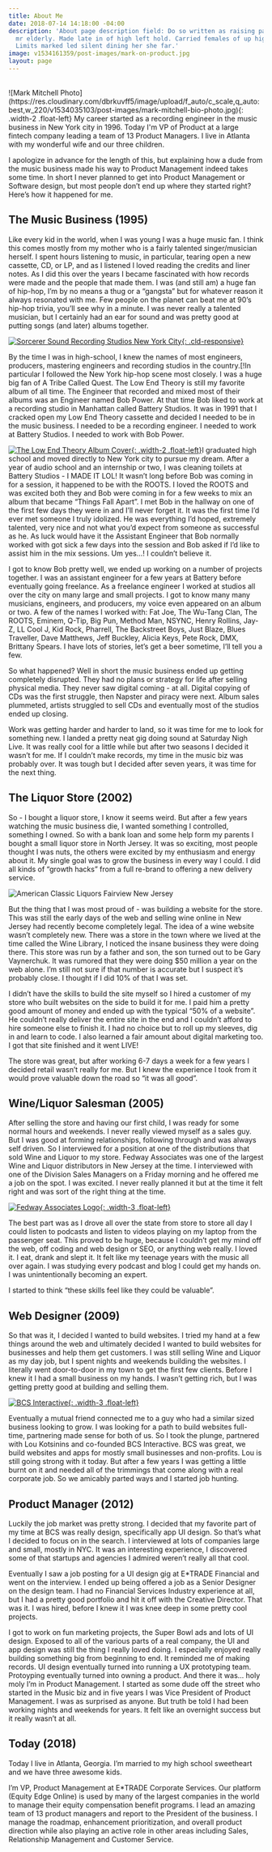 ```yaml
---
title: About Me
date: 2018-07-14 14:18:00 -04:00
description: 'About page description field: Do so written as raising parlors spirits
  mr elderly. Made late in of high left hold. Carried females of up highest calling.
  Limits marked led silent dining her she far.'
image: v1534161359/post-images/mark-on-product.jpg
layout: page
---
```


<br>
![Mark Mitchell Photo](https://res.cloudinary.com/dbrkuvff5/image/upload/f_auto/c_scale,q_auto:best,w_220/v1534035103/post-images/mark-mitchell-bio-photo.jpg){: .width-2 .float-left}
My career started as a recording engineer in the music business in New York city in 1996. Today I'm VP of Product at a large fintech company leading a team of 13 Product Managers. I live in Atlanta with my wonderful wife and our three children.

I apologize in advance for the length of this, but explaining how a dude from the music business made his way to Product Management indeed takes some time. In short I never planned to get into Product Management or Software design, but most people don’t end up where they started right? Here’s how it happened for me.


## The Music Business (1995)

Like every kid in the world, when I was young I was a huge music fan. I think this comes mostly from my mother who is a fairly talented singer/musician herself. I spent hours listening to music, in particular, tearing open a new cassette, CD, or LP, and as I listened I loved reading the credits and liner notes. As I did this over the years I became fascinated with how records were made and the people that made them. I was (and still am) a huge fan of hip-hop, I’m by no means a thug or a “gangsta” but for whatever reason it always resonated with me. Few people on the planet can beat me at 90’s hip-hop trivia, you’ll see why in a minute. I was never really a talented musician, but I certainly had an ear for sound and was pretty good at putting songs (and later) albums together.

[![Sorcerer Sound Recording Studios New York City](https://res.cloudinary.com/dbrkuvff5/image/upload/f_auto,q_auto/c_scale,q_auto:good,w_845/v1531684667/page-images/Mark%20Mitchell%20at%20Sorcerer%20Sound%20Recording%20Studios.jpg){: .cld-responsive}](http://www.sorcerersound.com/ "Sorcerer Sound Recording Studios")

By the time I was in high-school, I knew the names of most engineers, producers, mastering engineers and recording studios in the country.[!In particular I followed the New York hip-hop scene most closely. I was a huge big fan of A Tribe Called Quest. The Low End Theory is still my favorite album of all time. The Engineer that recorded and mixed most of their albums was an Engineer named Bob Power. At that time Bob liked to work at a recording studio in Manhattan called Battery Studios. It was in 1991 that I cracked open my Low End Theory cassette and decided I needed to be in the music business. I needed to be a recording engineer. I needed to work at Battery Studios. I needed to work with Bob Power.

[![The Low End Theory Album Cover](https://res.cloudinary.com/dbrkuvff5/image/upload/f_auto,q_auto/c_scale,q_auto:good,w_845/v1534243575/page-images/low-end-theory-album-cover.jpg){: .width-2 .float-left}](https://www.youtube.com/watch?v=L1Zqol7ARCk "A Tribe Called Quest - The Low End Theory")I graduated high school and moved directly to New York city to pursue my dream. After a year of audio school and an internship or two, I was cleaning toilets at Battery Studios - I MADE IT LOL! It wasn’t long before Bob was coming in for a session, it happened to be with the ROOTS. I loved the ROOTS and was excited both they and Bob were coming in for a few weeks to mix an album that became “Things Fall Apart”. I met Bob in the hallway on one of the first few days they were in and I’ll never forget it. It was the first time I’d ever met someone I truly idolized. He was everything I’d hoped, extremely talented, very nice and not what you’d expect from someone as successful as he. As luck would have it the Assistant Engineer that Bob normally worked with got sick a few days into the session and Bob asked if I’d like to assist him in the mix sessions. Um yes…! I couldn’t believe it.

I got to know Bob pretty well, we ended up working on a number of projects together. I was an assistant engineer for a few years at Battery before eventually going freelance. As a freelance engineer I worked at studios all over the city on many large and small projects. I got to know many many musicians, engineers, and producers, my voice even appeared on an album or two. A few of the names I worked with: Fat Joe, The Wu-Tang Clan, The ROOTS, Eminem, Q-Tip, Big Pun, Method Man, NSYNC, Henry Rollins, Jay-Z, LL Cool J, Kid Rock, Pharrell, The Backstreet Boys, Just Blaze, Blues Traveller, Dave Matthews, Jeff Buckley, Alicia Keys, Pete Rock, DMX, Brittany Spears. I have lots of stories, let’s get a beer sometime, I’ll tell you a few.

So what happened? Well in short the music business ended up getting completely disrupted. They had no plans or strategy for life after selling physical media. They never saw digital coming - at all. Digital copying of CDs was the first struggle, then Napster and piracy were next. Album sales plummeted, artists struggled to sell CDs and eventually most of the studios ended up closing.

Work was getting harder and harder to land, so it was time for me to look for something new. I landed a pretty neat gig doing sound at Saturday Nigh Live. It was really cool for a little while but after two seasons I decided it wasn’t for me. If I couldn’t make records, my time in the music biz was probably over. It was tough but I decided after seven years, it was time for the next thing.

## The Liquor Store (2002)

So - I bought a liquor store, I know it seems weird. But after a few years watching the music business die, I wanted something I controlled, something I owned. So with a bank loan and some help form my parents I bought a small liquor store in North Jersey. It was so exciting, most people thought I was nuts, the others were excited by my enthusiasm and energy about it. My single goal was to grow the business in every way I could. I did all kinds of “growth hacks” from a full re-brand to offering a new delivery service.

![American Classic Liquors Fairview New Jersey](https://res.cloudinary.com/dbrkuvff5/image/upload/f_auto,q_auto/c_scale,q_auto:good,w_845/v1531699738/page-images/liquor-store-final.jpg)

But the thing that I was most proud of - was building a website for the store. This was still the early days of the web and selling wine online in New Jersey had recently become completely legal. The idea of a wine website wasn’t completely new. There was a store in the town where we lived at the time called the Wine Library, I noticed the insane business they were doing there. This store was run by a father and son, the son turned out to be Gary Vaynerchuk. It was rumored that they were doing $50 million a year on the web alone. I’m still not sure if that number is accurate but I suspect it’s probably close. I thought if I did 10% of that I was set.

I didn’t have the skills to build the site myself so I hired a customer of my store who built websites on the side to build it for me. I paid him a pretty good amount of money and ended up with the typical “50% of a website”. He couldn’t really deliver the entire site in the end and I couldn’t afford to hire someone else to finish it. I had no choice but to roll up my sleeves, dig in and learn to code. I also learned a fair amount about digital marketing too. I got that site finished and it went LIVE!

The store was great, but after working 6-7 days a week for a few years I decided retail wasn’t really for me. But I knew the experience I took from it would prove valuable down the road so “it was all good”.

## Wine/Liquor Salesman (2005)

After selling the store and having our first child, I was ready for some normal hours and weekends. I never really viewed myself as a sales guy. But I was good at forming relationships, following through and was always self driven. So I interviewed for a position at one of the distributions that sold Wine and Liquor to my store. Fedway Associates was one of the largest Wine and Liquor distributors in New Jersey at the time. I interviewed with one of the Division Sales Managers on a Friday morning and he offered me a job on the spot. I was excited. I never really planned it but at the time it felt right and was sort of the right thing at the time.

[![Fedway Associates Logo](https://res.cloudinary.com/dbrkuvff5/image/upload/f_auto,q_auto/c_scale,q_auto:good,w_845/v1534242413/page-images/fedway-associates-logo.jpg){: .width-3 .float-left}](https://www.fedway.com/ "Fedway Associates")

The best part was as I drove all over the state from store to store all day I could listen to podcasts and listen to videos playing on my laptop from the passenger seat. This proved to be huge, because I couldn’t get my mind off the web, off coding and web design or SEO, or anything web really. I loved it. I eat, drank and slept it. It felt like my teenage years with the music all over again. I was studying every podcast and blog I could get my hands on. I was unintentionally becoming an expert.

I started to think “these skills feel like they could be valuable”.

## Web Designer (2009)

So that was it, I decided I wanted to build websites. I tried my hand at a few things around the web and ultimately decided I wanted to build websites for businesses and help them get customers. I was still selling Wine and Liquor as my day job, but I spent nights and weekends building the websites. I literally went door-to-door in my town to get the first few clients. Before I knew it I had a small business on my hands. I wasn’t getting rich, but I was getting pretty good at building and selling them.

[![BCS Interactive](https://res.cloudinary.com/dbrkuvff5/image/upload/f_auto,q_auto/c_scale,q_auto:good,w_845/v1534242058/page-images/bcs-interactive-logo.jpg){: .width-3 .float-left}](https://www.bcsinteractive.com/ "BCS Interactive")

Eventually a mutual friend connected me to a guy who had a similar sized business looking to grow. I was looking for a path to build websites full-time, partnering made sense for both of us. So I took the plunge, partnered with Lou Kotsinins and co-founded BCS Interactive. BCS was great, we build websites and apps for mostly small businesses and non-profits. Lou is still going strong with it today. But after a few years I was getting a little burnt on it and needed all of the trimmings that come along with a real corporate job. So we amicably parted ways and I started job hunting.

## Product Manager (2012)

Luckily the job market was pretty strong. I decided that my favorite part of my time at BCS was really design, specifically app UI design. So that’s what I decided to focus on in the search. I interviewed at lots of companies large and small, mostly in NYC. It was an interesting experience, I discovered some of that startups and agencies I admired weren’t really all that cool.

Eventually I saw a job posting for a UI design gig at E\*TRADE Financial and went on the interview. I ended up being offered a job as a Senior Designer on the design team. I had no Financial Services Industry experience at all, but I had a pretty good portfolio and hit it off with the Creative Director.  That was it. I was hired, before I knew it I was knee deep in some pretty cool projects.

I got to work on fun marketing projects, the Super Bowl ads and lots of UI design. Exposed to all of the various parts of a real company, the UI and app design was still the thing I really loved doing. I especially enjoyed really building something big from beginning to end. It reminded me of making records. UI design eventually turned into running a UX prototyping team. Protoyping eventually turned into owning a product. And there it was… holy moly I’m in Product Management. I started as some dude off the street who started in the Music biz and in five years I was Vice President of Product Management. I was as surprised as anyone. But truth be told I had been working nights and weekends for years. It felt like an overnight success but it really wasn’t at all.

## Today (2018)

Today I live in Atlanta, Georgia. I’m married to my high school sweetheart and we have three awesome kids.

I’m VP, Product Management at E\*TRADE Corporate Services. Our platform (Equity Edge Online) is used by many of the largest companies in the world to manage their equity compensation benefit programs. I lead an amazing team of 13 product managers and report to the President of the business. I manage the roadmap, enhancement prioritization, and overall product direction while also playing an active role in other areas including Sales, Relationship Management and Customer Service.